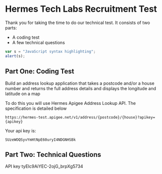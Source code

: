 # Hermes Tech Labs Recruitment Test

Thank you for taking the time to do our technical test. It consists of two parts:

* A coding test
* A few technical questions


```javascript
var s = "JavaScript syntax highlighting";
alert(s);
```

Part One: Coding Test
------
Build an address lookup application that takes a postcode and/or a house number and returns the full address details and displays the longitude and latitude on a map

To do this you will use Hermes Apigee Address Lookup API. The specification is detailed below

```
https://hermes-test.apigee.net/v1/address/{postcode}/{house}?apikey={apikey}
```

Your api key is:

```
SUzeWOQSyvYmHtNpE60uryI4NDGNHSBk
```



Part Two: Technical Questions
------


API key
tyElc9AiYEC-2ojG_brpXg5734
